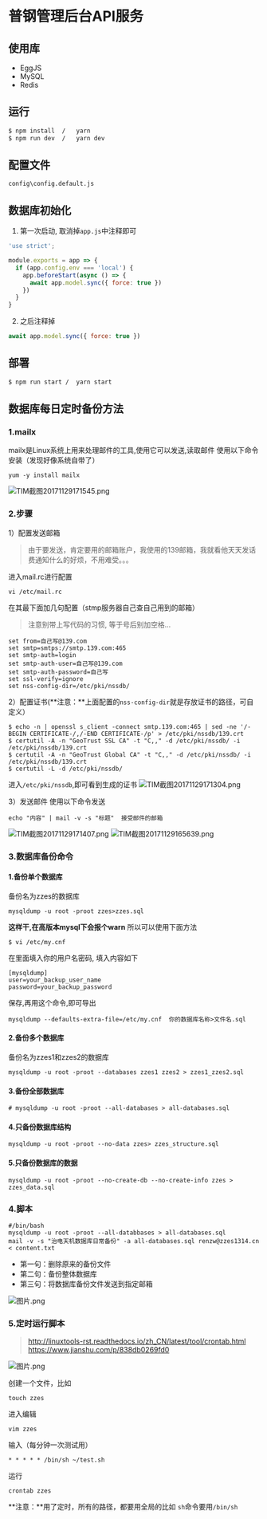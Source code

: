 # 普钢管理后台API服务

## 使用库

 - EggJS
 - MySQL
 - Redis

## 运行
```bash
$ npm install  /   yarn
$ npm run dev  /   yarn dev
```

## 配置文件
`config\config.default.js`

## 数据库初始化
1. 第一次启动, 取消掉`app.js`中注释即可
```javascript
'use strict';

module.exports = app => {
  if (app.config.env === 'local') {
    app.beforeStart(async () => {
      await app.model.sync({ force: true })
    })
  }
}
```

2. 之后注释掉
```javascript
await app.model.sync({ force: true })
```

## 部署
```bash
$ npm run start /  yarn start
```

## 数据库每日定时备份方法
### 1.mailx
mailx是Linux系统上用来处理邮件的工具,使用它可以发送,读取邮件
使用以下命令安装（发现好像系统自带了）
```
yum -y install mailx
```
![TIM截图20171129171545.png](http://upload-images.jianshu.io/upload_images/2245742-4cc3b24f3f3eac33.png?imageMogr2/auto-orient/strip%7CimageView2/2/w/1240)

### 2.步骤
1）配置发送邮箱
>由于要发送，肯定要用的邮箱账户，我使用的139邮箱，我就看他天天发话费通知什么的好烦，不用难受。。。

进入mail.rc进行配置
```
vi /etc/mail.rc
```
在其最下面加几句配置（stmp服务器自己查自己用到的邮箱）
>注意别带上写代码的习惯, 等于号后别加空格...

```
set from=自己写@139.com
set smtp=smtps://smtp.139.com:465
set smtp-auth=login
set smtp-auth-user=自己写@139.com
set smtp-auth-password=自己写 
set ssl-verify=ignore
set nss-config-dir=/etc/pki/nssdb/
```
2）配置证书(**注意：**上面配置的`nss-config-dir`就是存放证书的路径，可自定义）
```
$ echo -n | openssl s_client -connect smtp.139.com:465 | sed -ne '/-BEGIN CERTIFICATE-/,/-END CERTIFICATE-/p' > /etc/pki/nssdb/139.crt
$ certutil -A -n "GeoTrust SSL CA" -t "C,," -d /etc/pki/nssdb/ -i /etc/pki/nssdb/139.crt
$ certutil -A -n "GeoTrust Global CA" -t "C,," -d /etc/pki/nssdb/ -i /etc/pki/nssdb/139.crt
$ certutil -L -d /etc/pki/nssdb/
```
进入`/etc/pki/nssdb`,即可看到生成的证书
![TIM截图20171129171304.png](http://upload-images.jianshu.io/upload_images/2245742-24a1d29453c1be0a.png?imageMogr2/auto-orient/strip%7CimageView2/2/w/1240)

3）发送邮件
使用以下命令发送
```
echo "内容" | mail -v -s "标题"  接受邮件的邮箱
```
![TIM截图20171129171407.png](http://upload-images.jianshu.io/upload_images/2245742-4bd629c946267a9c.png?imageMogr2/auto-orient/strip%7CimageView2/2/w/1240)
![TIM截图20171129165639.png](http://upload-images.jianshu.io/upload_images/2245742-a3ae1162b54b36a0.png?imageMogr2/auto-orient/strip%7CimageView2/2/w/1240)

### 3.数据库备份命令
#### 1.备份单个数据库
备份名为zzes的数据库
```
mysqldump -u root -proot zzes>zzes.sql
```
**这样干,在高版本mysql下会报个warn**
所以可以使用下面方法
```
$ vi /etc/my.cnf
```
在里面填入你的用户名密码, 填入内容如下
```
[mysqldump]
user=your_backup_user_name
password=your_backup_password
```
保存,再用这个命令,即可导出
```
mysqldump --defaults-extra-file=/etc/my.cnf  你的数据库名称>文件名.sql
```

#### 2.备份多个数据库
备份名为zzes1和zzes2的数据库
```
mysqldump -u root -proot --databases zzes1 zzes2 > zzes1_zzes2.sql
```

#### 3.备份全部数据库
```
# mysqldump -u root -proot --all-databases > all-databases.sql
```

#### 4.只备份数据库结构
```
mysqldump -u root -proot --no-data zzes> zzes_structure.sql
```
#### 5.只备份数据库的数据
```
mysqldump -u root -proot --no-create-db --no-create-info zzes > zzes_data.sql
```

### 4.脚本
```
#/bin/bash
mysqldump -u root -proot --all-databbases > all-databases.sql
mail -v -s "治电天机数据库日常备份" -a all-databases.sql renzw@zzes1314.cn < content.txt
```

 - 第一句：删除原来的备份文件
 - 第二句：备份整体数据库
 - 第三句：将数据库备份文件发送到指定邮箱

![图片.png](http://upload-images.jianshu.io/upload_images/2245742-17c63e9b566a0aa2.png?imageMogr2/auto-orient/strip%7CimageView2/2/w/1240)

### 5.定时运行脚本
>http://linuxtools-rst.readthedocs.io/zh_CN/latest/tool/crontab.html
https://www.jianshu.com/p/838db0269fd0

![图片.png](http://upload-images.jianshu.io/upload_images/2245742-6da133310119b4b6.png?imageMogr2/auto-orient/strip%7CimageView2/2/w/1240)

创建一个文件，比如
```
touch zzes
```
进入编辑
```
vim zzes
```
输入（每分钟一次测试用）
```
* * * * * /bin/sh ~/test.sh
```
运行
```
crontab zzes
```
**注意：**用了定时，所有的路径，都要用全局的比如 `sh`命令要用`/bin/sh`
